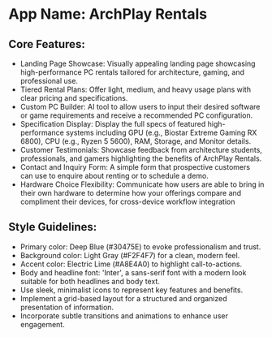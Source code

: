 # **App Name**: ArchPlay Rentals

## Core Features:

- Landing Page Showcase: Visually appealing landing page showcasing high-performance PC rentals tailored for architecture, gaming, and professional use.
- Tiered Rental Plans: Offer light, medium, and heavy usage plans with clear pricing and specifications.
- Custom PC Builder: AI tool to allow users to input their desired software or game requirements and receive a recommended PC configuration.
- Specification Display: Display the full specs of featured high-performance systems including GPU (e.g., Biostar Extreme Gaming RX 6800), CPU (e.g., Ryzen 5 5600), RAM, Storage, and Monitor details.
- Customer Testimonials: Showcase feedback from architecture students, professionals, and gamers highlighting the benefits of ArchPlay Rentals.
- Contact and Inquiry Form: A simple form that prospective customers can use to enquire about renting or to schedule a demo.
- Hardware Choice Flexibility: Communicate how users are able to bring in their own hardware to determine how your offerings compare and compliment their devices, for cross-device workflow integration

## Style Guidelines:

- Primary color: Deep Blue (#30475E) to evoke professionalism and trust.
- Background color: Light Gray (#F2F4F7) for a clean, modern feel.
- Accent color: Electric Lime (#A8E4A0) to highlight call-to-actions.
- Body and headline font: 'Inter', a sans-serif font with a modern look suitable for both headlines and body text.
- Use sleek, minimalist icons to represent key features and benefits.
- Implement a grid-based layout for a structured and organized presentation of information.
- Incorporate subtle transitions and animations to enhance user engagement.